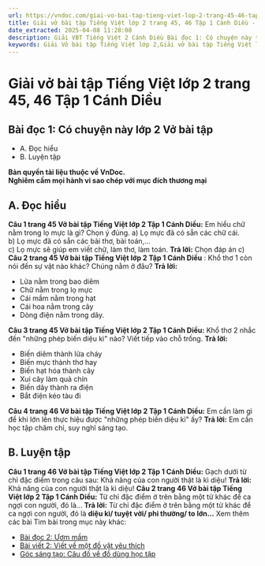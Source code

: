 ```yaml
---
url: https://vndoc.com/giai-vo-bai-tap-tieng-viet-lop-2-trang-45-46-tap-1-canh-dieu-321285
title: Giải vở bài tập Tiếng Việt lớp 2 trang 45, 46 Tập 1 Cánh Diều - VnDoc.com
date_extracted: 2025-04-08 11:28:08
description: Giải VBT Tiếng Việt 2 Cánh Diều Bài đọc 1: Có chuyện này trang 45 được biên soạn nhằm giúp các em HS học tập tốt môn Tiếng Việt lớp 2 Cánh Diều. Mời các bạn tham khảo.
keywords: Giải Vở bài tập Tiếng Việt lớp 2,Giải vở bài tập Tiếng Việt lớp 2 trang 45 Tập 1 Cánh Diều,Giải Bài đọc 1 Có chuyện này lớp 2 Cánh Diều Vở bài tập,Bài 11 Học chăm học giỏi lớp 2 Vở bài tập,Giải VBT Tiếng Việt lớp 2 Tập 1 trang 45 Cánh Diều,Giải Bài đọc 1 Có chuyện này lớp 2 Cánh Diều,Giải vbt Tiếng Việt lớp 2
---
```


# Giải vở bài tập Tiếng Việt lớp 2 trang 45, 46 Tập 1 Cánh Diều
## **Bài đọc 1: Có chuyện này lớp 2 Vở bài tập**
  * A. Đọc hiểu
  * B. Luyện tập

**Bản quyền tài liệu thuộc về VnDoc.**  
**Nghiêm cấm mọi hành vi sao chép với mục đích thương mại**
## **A. Đọc hiểu**
**Câu 1 trang 45 Vở bài tập Tiếng Việt lớp 2 Tập 1 Cánh Diều:** Em hiểu chữ nằm trong lọ mực là gì? Chọn ý đúng.
a\) Lọ mực đã có sẵn các chữ cái.  
b\) Lọ mực đã có sẵn các bài thơ, bài toán,...  
c\) Lọ mực sẽ giúp em viết chữ, làm thơ, làm toán.
**Trả lời:**
Chọn đáp án c\)
**Câu 2 trang 45 Vở bài tập Tiếng Việt lớp 2 Tập 1 Cánh Diều** : Khổ thơ 1 còn nói đến sự vật nào khác? Chúng nằm ở đâu?
**Trả lời:**
  * Lửa nằm trong bao diêm
  * Chữ nằm trong lọ mực
  * Cái mầm nằm trong hạt
  * Cái hoa nằm trong cây
  * Dòng điện nằm trong dây.

**Câu 3 trang 45 Vở bài tập Tiếng Việt lớp 2 Tập 1 Cánh Diều:** Khổ thơ 2 nhắc đến "những phép biến diệu kì" nào? Viết tiếp vào chỗ trống.
**Trả lời:**
  * Biến diêm thành lửa cháy
  * Biến mực thành thơ hay
  * Biến hạt hóa thành cây
  * Xui cây làm quả chín
  * Biến dây thành ra điện
  * Bắt điện kéo tàu đi

**Câu 4 trang 46 Vở bài tập Tiếng Việt lớp 2 Tập 1 Cánh Diều:** Em cần làm gì để khi lớn lên thực hiệu được "những phép biến diệu kì" ấy?
**Trả lời:**
Em cần học tập chăm chỉ, suy nghĩ sáng tạo.
## **B. Luyện tập**
**Câu 1 trang 46 Vở bài tập Tiếng Việt lớp 2 Tập 1 Cánh Diều:** Gạch dưới từ chỉ đặc điểm trong câu sau:
Khả năng của con người thật là kì diệu\!
**Trả lời:**
Khả năng của con người thật là kì diệu\!
**Câu 2 trang 46 Vở bài tập Tiếng Việt lớp 2 Tập 1 Cánh Diều:** Từ chỉ đặc điểm ở trên bằng một từ khác để ca ngợi con người, đó là...
**Trả lời:**
Từ chỉ đặc điểm ở trên bằng một từ khác để ca ngợi con người, đó là **diệu kì/ tuyệt vời/ phi thường/ to lớn...**
Xem thêm các bài Tìm bài trong mục này khác:
  * [Bài đọc 2: Ươm mầm](</giai-vo-bai-tap-tieng-viet-lop-2-trang-46-47-tap-1-canh-dieu-321286>)
  * [Bài viết 2: Viết về một đồ vật yêu thích](</giai-vo-bai-tap-tieng-viet-lop-2-trang-47-tap-1-canh-dieu-321289>)
  * [Góc sáng tạo: Câu đố về đồ dùng học tập](</giai-vo-bai-tap-tieng-viet-lop-2-trang-48-tap-1-canh-dieu-321291>)

